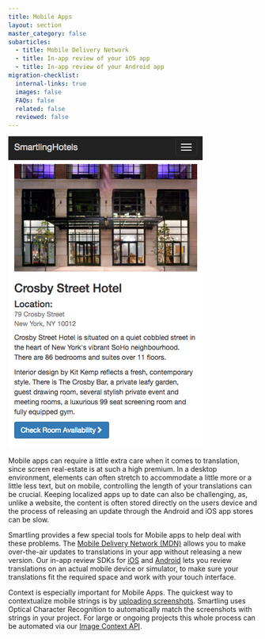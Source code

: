 ```yaml
---
title: Mobile Apps
layout: section
master_category: false
subarticles:
  - title: Mobile Delivery Network
  - title: In-app review of your iOS app
  - title: In-app review of your Android app
migration-checklist:
  internal-links: true
  images: false
  FAQs: false
  related: false
  reviewed: false
---
```



![](/uploads/versions/browse-hotels---smartlinghotels---x----393-629x---.png)

Mobile apps can require a little extra care when it comes to translation, since screen real-estate is at such a high premium. In a desktop environment, elements can often stretch to accommodate a little more or a little less text, but on mobile, controlling the length of your translations can be crucial. Keeping localized apps up to date can also be challenging, as, unlike a website, the content is often stored directly on the users device and the process of releasing an update through the Android and iOS app stores can be slow.

Smartling provides a few special tools for Mobile apps to help deal with these problems. The [Mobile Delivery Network (MDN)](/knowledge-base/articles/mobile-delivery-network/) allows you to make over-the-air updates to translations in your app without releasing a new version. Our in-app review SDKs for [iOS](/knowledge-base/articles/in-app-review-of-your-ios-app/) and [Android](/knowledge-base/articles/in-app-review-of-your-android-app/) lets you review translations on an actual mobile device or simulator, to make sure your translations fit the required space and work with your touch interface.

Context is especially important for Mobile Apps. The quickest way to contextualize mobile strings is by [uploading screenshots](/knowledge-base/articles/adding-image-context-for-mobile-and-desktop-application-files/). Smartling uses Optical Character Recognition to automatically match the screenshots with strings in your project. For large or ongoing projects this whole process can be automated via our [Image Context API](/developers/api/v2/context/).
